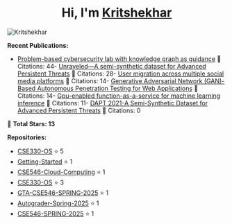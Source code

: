 
<h1 align="center">Hi, I'm <a href="https://Kritshekhar.github.io/Me.io/" target="blank">
Kritshekhar</a></h1>

<!--
**Kritshekhar/Kritshekhar** is a ✨ _special_ ✨ repository because its `README.md` (this file) appears on your GitHub profile.

Here are some ideas to get you started:

- 🔭 I’m currently working on ...
- 🌱 I’m currently learning ...
- 👯 I’m looking to collaborate on ...
- 🤔 I’m looking for help with ...
- 💬 Ask me about ...
- 📫 How to reach me: ...
- 😄 Pronouns: ...
- ⚡ Fun fact: ...
-->
<p align="left"> <img src="https://komarev.com/ghpvc/?username=Kritshekhar&label=Profile%20views&color=0e75b6&style=flat" alt="Kritshekhar" /> </p>

<!-- PUBLICATION START -->
**Recent Publications:**
- [Problem-based cybersecurity lab with knowledge graph as guidance](#) 📄 Citations: 44- [Unraveled—A semi-synthetic dataset for Advanced Persistent Threats](#) 📄 Citations: 28- [User migration across multiple social media platforms](#) 📄 Citations: 14- [Generative Adversarial Network (GAN)-Based Autonomous Penetration Testing for Web Applications](#) 📄 Citations: 14- [Gpu-enabled function-as-a-service for machine learning inference](#) 📄 Citations: 11- [DAPT 2021-A Semi-Synthetic Dataset for Advanced Persistent Threats](#) 📄 Citations: 0
<!-- PUBLICATION END -->


<!-- STAR COUNT START -->
🌟 **Total Stars: 13**

**Repositories:**
- [CSE330-OS](https://github.com/Kritshekhar/CSE330-OS) ⭐ 5
- [Getting-Started](https://github.com/visa-lab/Getting-Started) ⭐ 1
- [CSE546-Cloud-Computing](https://github.com/visa-lab/CSE546-Cloud-Computing) ⭐ 1
- [CSE330-OS](https://github.com/visa-lab/CSE330-OS) ⭐ 3
- [GTA-CSE546-SPRING-2025](https://github.com/CSE546-Cloud-Computing/GTA-CSE546-SPRING-2025) ⭐ 1
- [Autograder-Spring-2025](https://github.com/CSE546-Cloud-Computing/Autograder-Spring-2025) ⭐ 1
- [CSE546-SPRING-2025](https://github.com/CSE546-Cloud-Computing/CSE546-SPRING-2025) ⭐ 1
<!-- STAR COUNT END -->
